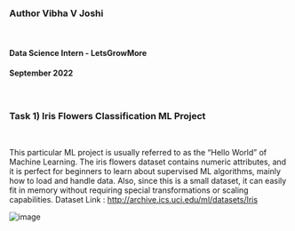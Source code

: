 <h3>Author  Vibha V Joshi</h3><br/>
<h4>Data Science Intern - LetsGrowMore</h4> 
<h4>September 2022</h4> 
</br>
<h3>Task 1) Iris Flowers Classification ML Project </h3> </br>


This particular ML project is usually referred to as the “Hello World” of Machine Learning. The iris flowers dataset contains numeric attributes, and it is perfect for beginners to learn about supervised ML algorithms, mainly how to load and handle data. Also, since this is a small dataset, it can easily fit in memory without requiring special transformations or scaling capabilities.
Dataset Link : http://archive.ics.uci.edu/ml/datasets/Iris

![image](https://user-images.githubusercontent.com/73216270/189167998-e2792e4d-d5a1-4b9c-b37f-b8d19e37baba.png)
